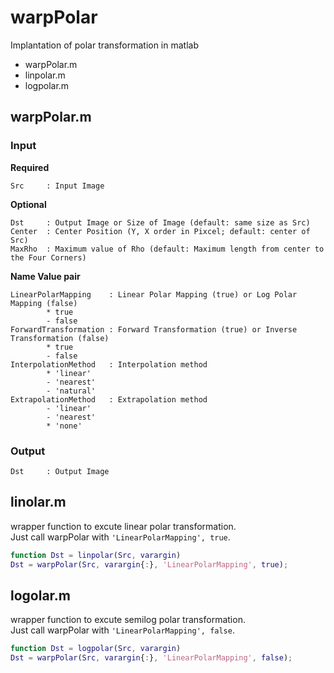 # warpPolar
Implantation of polar transformation in matlab

- warpPolar.m
- linpolar.m
- logpolar.m

## warpPolar.m

### Input

**Required**

```
Src     : Input Image
```

**Optional**

```
Dst     : Output Image or Size of Image (default: same size as Src)
Center  : Center Position (Y, X order in Pixcel; default: center of Src)
MaxRho  : Maximum value of Rho (default: Maximum length from center to the Four Corners)
```

**Name Value pair**
```
LinearPolarMapping    : Linear Polar Mapping (true) or Log Polar Mapping (false)
        * true
        - false
ForwardTransformation : Forward Transformation (true) or Inverse Transformation (false)
        * true
        - false
InterpolationMethod   : Interpolation method
        * 'linear'
        - 'nearest'
        - 'natural'
ExtrapolationMethod   : Extrapolation method
        - 'linear'
        - 'nearest'
        * 'none'
```

### Output

```
Dst     : Output Image
```

## linolar.m
wrapper function to excute linear polar transformation.  
Just call warpPolar with `'LinearPolarMapping', true`.

```matlab
function Dst = linpolar(Src, varargin)
Dst = warpPolar(Src, varargin{:}, 'LinearPolarMapping', true);
```

## logolar.m
wrapper function to excute semilog polar transformation.  
Just call warpPolar with `'LinearPolarMapping', false`.

```matlab
function Dst = logpolar(Src, varargin)
Dst = warpPolar(Src, varargin{:}, 'LinearPolarMapping', false);
```
